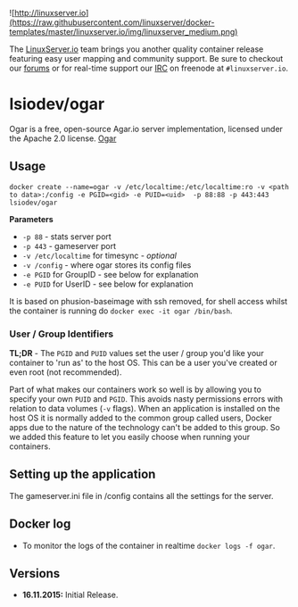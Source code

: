 ![http://linuxserver.io](https://raw.githubusercontent.com/linuxserver/docker-templates/master/linuxserver.io/img/linuxserver_medium.png)

The [LinuxServer.io](https://www.linuxserver.io/) team brings you another quality container release featuring easy user mapping and community support. Be sure to checkout our [forums](https://forum.linuxserver.io/index.php) or for real-time support our [IRC](https://www.linuxserver.io/irc/) on freenode at `#linuxserver.io`.

# lsiodev/ogar
Ogar is a free, open-source Agar.io server implementation, licensed under the Apache 2.0 license. [Ogar](http://ogarproject.com/)



## Usage

```
docker create --name=ogar -v /etc/localtime:/etc/localtime:ro -v <path to data>:/config -e PGID=<gid> -e PUID=<uid>  -p 88:88 -p 443:443 lsiodev/ogar
```

**Parameters**

* `-p 88` - stats server port
* `-p 443` - gameserver port
* `-v /etc/localtime` for timesync - *optional*
* `-v /config` - where ogar stores its config files
* `-e PGID` for GroupID - see below for explanation
* `-e PUID` for UserID - see below for explanation

It is based on phusion-baseimage with ssh removed, for shell access whilst the container is running do `docker exec -it ogar /bin/bash`.

### User / Group Identifiers

**TL;DR** - The `PGID` and `PUID` values set the user / group you'd like your container to 'run as' to the host OS. This can be a user you've created or even root (not recommended).

Part of what makes our containers work so well is by allowing you to specify your own `PUID` and `PGID`. This avoids nasty permissions errors with relation to data volumes (`-v` flags). When an application is installed on the host OS it is normally added to the common group called users, Docker apps due to the nature of the technology can't be added to this group. So we added this feature to let you easily choose when running your containers.

## Setting up the application 

The gameserver.ini file in /config contains all the settings for the server.


## Docker log


* To monitor the logs of the container in realtime `docker logs -f ogar`.



## Versions

+ **16.11.2015:** Initial Release. 


